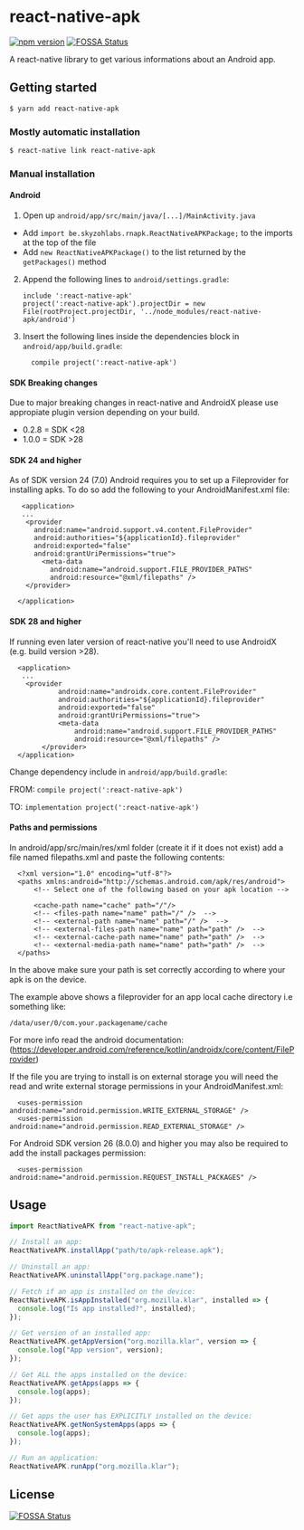 # react-native-apk

[![npm version](https://badge.fury.io/js/react-native-apk.svg)](https://badge.fury.io/js/react-native-apk)
[![FOSSA Status](https://app.fossa.io/api/projects/git%2Bgithub.com%2FSkyzohKey%2Freact-native-apk.svg?type=shield)](https://app.fossa.io/projects/git%2Bgithub.com%2FSkyzohKey%2Freact-native-apk?ref=badge_shield)

A react-native library to get various informations about an Android app.

## Getting started

```sh
$ yarn add react-native-apk
```

### Mostly automatic installation

```sh
$ react-native link react-native-apk
```

### Manual installation

#### Android

1. Open up `android/app/src/main/java/[...]/MainActivity.java`

* Add `import be.skyzohlabs.rnapk.ReactNativeAPKPackage;` to the imports at the top of the file
* Add `new ReactNativeAPKPackage()` to the list returned by the `getPackages()` method

2. Append the following lines to `android/settings.gradle`:
   ```
   include ':react-native-apk'
   project(':react-native-apk').projectDir = new File(rootProject.projectDir, '../node_modules/react-native-apk/android')
   ```
3. Insert the following lines inside the dependencies block in `android/app/build.gradle`:
   ```
     compile project(':react-native-apk')
   ```

#### SDK Breaking changes

Due to major breaking changes in react-native and AndroidX please use appropiate plugin version depending on your build.

 - 0.2.8 = SDK <28
 - 1.0.0 = SDK >28 

#### SDK 24 and higher

As of SDK version 24 (7.0) Android requires you to set up a Fileprovider for installing apks. To do so add the following to your AndroidManifest.xml file:
```
   <application>
   ...
    <provider
      android:name="android.support.v4.content.FileProvider"
      android:authorities="${applicationId}.fileprovider"
      android:exported="false"
      android:grantUriPermissions="true">
        <meta-data
          android:name="android.support.FILE_PROVIDER_PATHS"
          android:resource="@xml/filepaths" />
    </provider>

  </application>
```

#### SDK 28 and higher
If running even later version of react-native you'll need to use AndroidX (e.g. build version >28).
```
  <application>
   ...
    <provider
            android:name="androidx.core.content.FileProvider"
            android:authorities="${applicationId}.fileprovider"
            android:exported="false"
            android:grantUriPermissions="true">
            <meta-data
                android:name="android.support.FILE_PROVIDER_PATHS"
                android:resource="@xml/filepaths" />
        </provider>
  </application>
```

Change dependency include in `android/app/build.gradle`: 

FROM: `compile project(':react-native-apk')`

TO: `implementation project(':react-native-apk')`

#### Paths and permissions

In android/app/src/main/res/xml folder (create it if it does not exist) add a file named filepaths.xml and paste the following contents:
```
  <?xml version="1.0" encoding="utf-8"?>
  <paths xmlns:android="http://schemas.android.com/apk/res/android">
      <!-- Select one of the following based on your apk location -->
      
      <cache-path name="cache" path="/"/>
      <!-- <files-path name="name" path="/" />  -->
      <!-- <external-path name="name" path="/" />  -->
      <!-- <external-files-path name="name" path="path" />  -->
      <!-- <external-cache-path name="name" path="path" />  -->
      <!-- <external-media-path name="name" path="path" />  -->
  </paths>
```
In the above make sure your path is set correctly according to where your apk is on the device. 

The example above shows a fileprovider for an app local cache directory i.e something like:
```
/data/user/0/com.your.packagename/cache
```

For more info read the android documentation: (https://developer.android.com/reference/kotlin/androidx/core/content/FileProvider)

If the file you are trying to install is on external storage you will need the read and write external storage permissions in your AndroidManifest.xml:
```
  <uses-permission android:name="android.permission.WRITE_EXTERNAL_STORAGE" />
  <uses-permission android:name="android.permission.READ_EXTERNAL_STORAGE" />
```

For Android SDK version 26 (8.0.0) and higher you may also be required to add the install packages permission:
```
  <uses-permission android:name="android.permission.REQUEST_INSTALL_PACKAGES" />
``` 

## Usage

```javascript
import ReactNativeAPK from "react-native-apk";

// Install an app:
ReactNativeAPK.installApp("path/to/apk-release.apk");

// Uninstall an app:
ReactNativeAPK.uninstallApp("org.package.name");

// Fetch if an app is installed on the device:
ReactNativeAPK.isAppInstalled("org.mozilla.klar", installed => {
  console.log("Is app installed?", installed);
});

// Get version of an installed app:
ReactNativeAPK.getAppVersion("org.mozilla.klar", version => {
  console.log("App version", version);
});

// Get ALL the apps installed on the device:
ReactNativeAPK.getApps(apps => {
  console.log(apps);
});

// Get apps the user has EXPLICITLY installed on the device:
ReactNativeAPK.getNonSystemApps(apps => {
  console.log(apps);
});

// Run an application:
ReactNativeAPK.runApp("org.mozilla.klar");
```


## License
[![FOSSA Status](https://app.fossa.io/api/projects/git%2Bgithub.com%2FSkyzohKey%2Freact-native-apk.svg?type=large)](https://app.fossa.io/projects/git%2Bgithub.com%2FSkyzohKey%2Freact-native-apk?ref=badge_large)